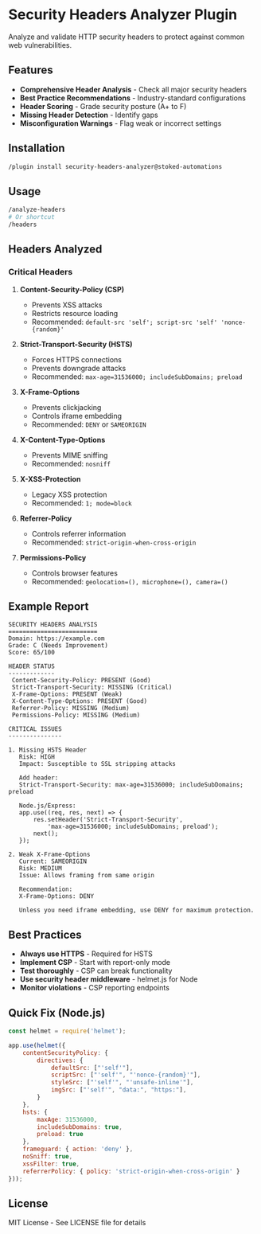 # Security Headers Analyzer Plugin

Analyze and validate HTTP security headers to protect against common web vulnerabilities.

## Features

- **Comprehensive Header Analysis** - Check all major security headers
- **Best Practice Recommendations** - Industry-standard configurations
- **Header Scoring** - Grade security posture (A+ to F)
- **Missing Header Detection** - Identify gaps
- **Misconfiguration Warnings** - Flag weak or incorrect settings

## Installation

```bash
/plugin install security-headers-analyzer@stoked-automations
```

## Usage

```bash
/analyze-headers
# Or shortcut
/headers
```

## Headers Analyzed

### Critical Headers

1. **Content-Security-Policy (CSP)**
   - Prevents XSS attacks
   - Restricts resource loading
   - Recommended: `default-src 'self'; script-src 'self' 'nonce-{random}'`

2. **Strict-Transport-Security (HSTS)**
   - Forces HTTPS connections
   - Prevents downgrade attacks
   - Recommended: `max-age=31536000; includeSubDomains; preload`

3. **X-Frame-Options**
   - Prevents clickjacking
   - Controls iframe embedding
   - Recommended: `DENY` or `SAMEORIGIN`

4. **X-Content-Type-Options**
   - Prevents MIME sniffing
   - Recommended: `nosniff`

5. **X-XSS-Protection**
   - Legacy XSS protection
   - Recommended: `1; mode=block`

6. **Referrer-Policy**
   - Controls referrer information
   - Recommended: `strict-origin-when-cross-origin`

7. **Permissions-Policy**
   - Controls browser features
   - Recommended: `geolocation=(), microphone=(), camera=()`

## Example Report

```
SECURITY HEADERS ANALYSIS
=========================
Domain: https://example.com
Grade: C (Needs Improvement)
Score: 65/100

HEADER STATUS
-------------
 Content-Security-Policy: PRESENT (Good)
 Strict-Transport-Security: MISSING (Critical)
 X-Frame-Options: PRESENT (Weak)
 X-Content-Type-Options: PRESENT (Good)
 Referrer-Policy: MISSING (Medium)
 Permissions-Policy: MISSING (Medium)

CRITICAL ISSUES
---------------

1. Missing HSTS Header
   Risk: HIGH
   Impact: Susceptible to SSL stripping attacks

   Add header:
   Strict-Transport-Security: max-age=31536000; includeSubDomains; preload

   Node.js/Express:
   app.use((req, res, next) => {
       res.setHeader('Strict-Transport-Security',
           'max-age=31536000; includeSubDomains; preload');
       next();
   });

2. Weak X-Frame-Options
   Current: SAMEORIGIN
   Risk: MEDIUM
   Issue: Allows framing from same origin

   Recommendation:
   X-Frame-Options: DENY

   Unless you need iframe embedding, use DENY for maximum protection.
```

## Best Practices

- **Always use HTTPS** - Required for HSTS
- **Implement CSP** - Start with report-only mode
- **Test thoroughly** - CSP can break functionality
- **Use security header middleware** - helmet.js for Node
- **Monitor violations** - CSP reporting endpoints

## Quick Fix (Node.js)

```javascript
const helmet = require('helmet');

app.use(helmet({
    contentSecurityPolicy: {
        directives: {
            defaultSrc: ["'self'"],
            scriptSrc: ["'self'", "'nonce-{random}'"],
            styleSrc: ["'self'", "'unsafe-inline'"],
            imgSrc: ["'self'", "data:", "https:"],
        }
    },
    hsts: {
        maxAge: 31536000,
        includeSubDomains: true,
        preload: true
    },
    frameguard: { action: 'deny' },
    noSniff: true,
    xssFilter: true,
    referrerPolicy: { policy: 'strict-origin-when-cross-origin' }
}));
```

## License

MIT License - See LICENSE file for details
